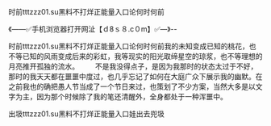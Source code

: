 时前tttzzz01.su黑料不打烊正能量入口论何时何前

《——✅手机浏览器打开网沚【ｄ8ｓ８.c０m】✅—》--

时前tttzzz01.su黑料不打烊正能量入口论何时何前我的未知变成已知的桃花，也不等已知的风雨变成后来的彩虹，我等现实的阳光取缔星空的琼浆，也不等理想的月亮推开孤独的流水。
　　不是我没得点子，是因为我那时的状态太过于不好，那时的我天天都在噩噩中度过，也几乎忘记了如何在大庭广众下展示我的幽默。在之前我也的确把愚人节当成了一个节日来过，也策划了不少方案，当然大多是以文字为主，因为那个时候除了我的笔还清醒外，全身都处于一种浑噩中。





出圾tttzzz01.su黑料不打烊正能量入口娃出去兜圾

